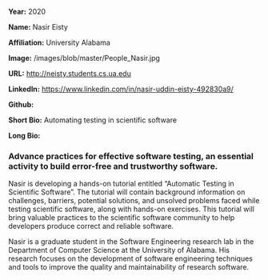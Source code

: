 **Year:** 2020

**Name:** Nasir Eisty

**Affiliation:** University Alabama

**Image:** /images/blob/master/People_Nasir.jpg

**URL:** http://neisty.students.cs.ua.edu

**LinkedIn:** https://www.linkedin.com/in/nasir-uddin-eisty-492830a9/

**Github:** 

**Short Bio:** Automating testing in scientific software

**Long Bio:** 
### Advance practices for effective software testing, an essential activity to build error-free and trustworthy software.
Nasir is developing a hands-on tutorial entitled “Automatic Testing in Scientific Software”.  The tutorial will contain background information on challenges, barriers, potential solutions, and unsolved problems faced while testing scientific software, along with hands-on exercises. This tutorial will bring valuable practices to the scientific software community to help developers produce correct and reliable software. 

Nasir is a graduate student in the Software Engineering research lab in the Department of Computer Science at the University of Alabama. His research focuses on the development of software engineering techniques and tools to improve the quality and maintainability of research software. 

